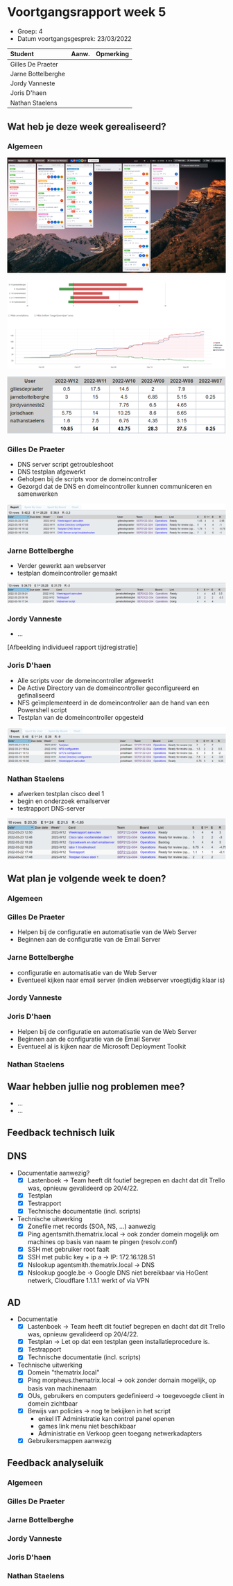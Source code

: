 # Voortgangsrapport week 5

- Groep: 4
- Datum voortgangsgesprek: 23/03/2022

| Student            | Aanw. | Opmerking |
| :----------------- | :---- | :-------- |
| Gilles De Praeter  |       |           |
| Jarne Bottelberghe |       |           |
| Jordy Vanneste     |       |           |
| Joris D'haen       |       |           |
| Nathan Staelens    |       |           |

## Wat heb je deze week gerealiseerd?

### Algemeen

![Kanban](./Images/Algemeen/W05_KanBan.png)

![Operations](./Images/Algemeen/W05_Operations.png)

![Report](./Images/Algemeen/W05_Report.png)

### Gilles De Praeter

- DNS server script getroubleshoot
- DNS testplan afgewerkt
- Geholpen bij de scripts voor de domeincontroller
- Gezorgd dat de DNS en domeincontroller kunnen communiceren en samenwerken

![Report Gilles](./Images/GillesDePraeter/W05_tijdGilles.png)

### Jarne Bottelberghe

- Verder gewerkt aan webserver
- testplan domeincontroller gemaakt

![](./Images/JarneBottelberghe/W5TabelSpend.png)

### Jordy Vanneste

- ...

[Afbeelding individueel rapport tijdregistratie]

### Joris D'haen

- Alle scripts voor de domeincontroller afgewerkt
- De Active Directory van de domeincontroller geconfigureerd en gefinaliseerd
- NFS geïmplementeerd in de domeincontroller aan de hand van een Powershell script
- Testplan van de domeincontroller opgesteld

![Report Joris](./Images/JorisDhaen/05/05.png)

### Nathan Staelens

- afwerken testplan cisco deel 1
- begin en onderzoek emailserver
- testrapport DNS-server

![Nathan Staelens week 5](./Images/NathanStaelens/week05.png)

## Wat plan je volgende week te doen?

### Algemeen

### Gilles De Praeter

- Helpen bij de configuratie en automatisatie van de Web Server
- Beginnen aan de configuratie van de Email Server

### Jarne Bottelberghe

- configuratie en automatisatie van de Web Server
- Eventueel kijken naar email server (indien webserver vroegtijdig klaar is)

### Jordy Vanneste

### Joris D'haen

- Helpen bij de configuratie en automatisatie van de Web Server
- Beginnen aan de configuratie van de Email Server
- Eventueel al is kijken naar de Microsoft Deployment Toolkit

### Nathan Staelens

## Waar hebben jullie nog problemen mee?

- ...
- ...

## Feedback technisch luik

## DNS
* Documentatie aanwezig?
	- [X] Lastenboek -> Team heeft dit foutief begrepen en dacht dat dit Trello was, opnieuw gevalideerd op 20/4/22.
	- [X] Testplan
	- [X] Testrapport
	- [X] Technische documentatie (incl. scripts)
* Technische uitwerking
	- [X] Zonefile met records (SOA, NS, ...) aanwezig
	- [X] Ping agentsmith.thematrix.local -> ook zonder domein mogelijk om machines op basis van naam te pingen (resolv.conf)
	- [X] SSH met gebruiker root faalt
	- [X] SSH met public key + ip a -> IP: 172.16.128.51
	- [X] Nslookup agentsmith.thematrix.local -> DNS
	- [X] Nslookup google.be -> Google DNS niet bereikbaar via HoGent netwerk, Cloudflare 1.1.1.1 werkt of via VPN

## AD
* Documentatie
	- [X] Lastenboek -> Team heeft dit foutief begrepen en dacht dat dit Trello was, opnieuw gevalideerd op 20/4/22.
	- [X] Testplan -> Let op dat een testplan geen installatieprocedure is.
	- [X] Testrapport
	- [X] Technische documentatie (incl. scripts)
* Technische uitwerking
	- [X] Domein "thematrix.local"
	- [X] Ping morpheus.thematrix.local -> ook zonder domain mogelijk, op basis van machinenaam
	- [X] OUs, gebruikers en computers gedefinieerd -> toegevoegde client in domein zichtbaar
	- [X] Bewijs van policies -> nog te bekijken in het script
		* enkel IT Administratie kan control panel openen
		* games link menu niet beschikbaar
		* Administratie en Verkoop geen toegang netwerkadapters
	- [X] Gebruikersmappen aanwezig

## Feedback analyseluik

### Algemeen

### Gilles De Praeter

### Jarne Bottelberghe

### Jordy Vanneste

### Joris D'haen

### Nathan Staelens
